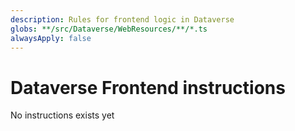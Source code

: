 ```yaml
---
description: Rules for frontend logic in Dataverse
globs: **/src/Dataverse/WebResources/**/*.ts
alwaysApply: false
---
```


# Dataverse Frontend instructions
No instructions exists yet
